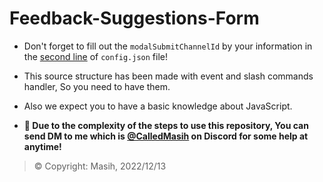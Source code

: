 # Feedback-Suggestions-Form
- Don't forget to fill out the `modalSubmitChannelId` by your information in the [second line](https://github.com/CalledMasih/Feedback-Suggestions-Form/blob/main/config.json#L2) of `config.json` file!
- This source structure has been made with event and slash commands handler, So you need to have them.
- Also we expect you to have a basic knowledge about JavaScript.

- **📩 Due to the complexity of the steps to use this repository, You can send DM to me which is [@CalledMasih](https://discord.com/users/901765485341859911) on Discord for some help at anytime!**

> © Copyright: Masih, 2022/12/13
